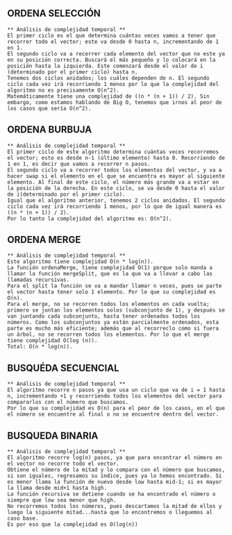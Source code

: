 ## ORDENA SELECCIÓN
	** Análisis de complejidad temporal **
	El primer ciclo es el que determina cuántas veces vamos a tener que recorrer todo el vector; este va desde 0 hasta n, incrementando de 1 en 1. 
	El segundo ciclo va a recorrer cada elemento del vector que no este ya en su posición correcta. Buscará el más pequeño y lo colocará en la posición hasta la izquierda. Este comenzará desde el valor de i (determinado por el primer ciclo) hasta n. 
	Tenemos dos ciclos anidados; los cuáles dependen de n. El segundo ciclo cada vez irá recorriendo 1 menos por lo que la complejidad del algoritmo no es precisamente O(n^2). 
	Matemáticamente tiene una complejidad de ((n * (n + 1)) / 2). Sin embargo, como estamos hablando de Big O, tenemos que irnos al peor de los casos que sería O(n^2). 

## ORDENA BURBUJA
	** Análisis de complejidad temporal **
	El primer ciclo de este algoritmo determina cuántas veces recorremos el vector; esto es desde n-1 (último elemento) hasta 0. Recorriendo de 1 en 1, es decir que vamos a recorrer n pasos.
	El segundo ciclo va a recorrer todos los elementos del vector, y va a hacer swap si el elemento en el que se encuentra es mayor al siguiente elemento. Al final de este ciclo, el número más grande va a estar en la posición de la derecha. En este ciclo, se va desde 0 hasta el valor de i(determinado por el primer ciclo).
	Igual que el algoritmo anterior, tenemos 2 ciclos anidados. El segundo ciclo cada vez irá recorriendo 1 menos, por lo que de igual manera es ((n * (n + 1)) / 2).
	Por lo tanto la complejidad del algoritmo es: O(n^2).

## ORDENA MERGE 
	** Análisis de complejidad temporal **
	Este algoritmo tiene complejidad O(n * log(n)). 
	La función ordenaMerge, tiene complejidad O(1) porque solo manda a llamar la función mergeSplit, que es la que va a llevar a cabo las llamadas recursivas. 
	Para el split la función se va a mandar llamar n veces, pues se parte el vector hasta tener solo 1 elemento. Por lo que su complejidad es O(n).
	Para el merge, no se recorren todos los elementos en cada vuelta; primero se juntan los elementos solos (subconjunto de 1), y después se van juntando cada subconjunto, hasta tener ordenados todos los números. Como los subconjuntos ya están parcialmente ordenados, esta parte es mucho más eficiente; además que al recorreclo como si fuera un árbol, no se recorren todos los elementos. Por lo que el merge tiene complejidad O(log (n)).
	Total: O(n * log(n)).

## BUSQUÉDA SECUENCIAL
	** Análisis de complejidad temporal **
	El algoritmo recorre n pasos ya que usa un ciclo que va de i = 1 hasta n, incrementando +1 y recorriendo todos los elementos del vector para compararlos con el número que buscamos. 
	Por lo que su complejidad es O(n) para el peor de los casos, en el que el número se encuentre al final o no se encuentre dentro del vector.

## BUSQUEDA BINARIA 
	** Análisis de complejidad temporal **
	El algoritmo recorre log(n) pasos, ya que para encontrar el número en el vector no recorre todo el vector. 
	Obtiene el número de la mitad y lo compara con el número que buscamos, si son iguales, regresamos su índice, pues ya lo hemos encontrado. Si es menor llama la función de nuevo desde low hasta mid-1; si es mayor la llama desde mid+1 hasta high. 
	La función recursiva se detiene cuando se ha encontrado el número o siempre que low sea menor que high. 
	No recorremos todos los números, pues descartamos la mitad de ellos y luego la siguiente mitad...hasta que lo encontremos o lleguemos al caso base.
	Es por eso que la complejidad es O(log(n))